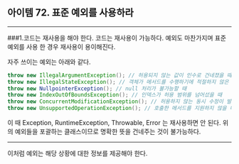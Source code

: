 ## 아이템 72. 표준 예외를 사용하라

---

###1.코드는 재사용을 해야 한다.
코드는 재사용이 가능하다. 예외도 마찬가지며 표준 예외를 사용 한 경우 재사용이 용이해진다.

자주 쓰이는 예외는 아래와 같다.

```java
throw new IllegalArgumentException(); // 허용되지 않는 값이 인수로 건네졌을 때
throw new IllegalStateException(); // 객체가 메서드를 수행하기에 적절하지 않은 상태일 때
throw new NullpointerException(); // null 처리가 불가능할 때
throw new IndexOutOfBoundsException(); // 인덱스가 허용 범위를 넘어섰을 때
throw new ConcurrentModificationException(); // 허용하지 않는 동시 수정이 발견됐을 때
throw new UnsupportedOperationException(); // 호출한 메서드를 지원하지 않을 때
```

이 때 Exception, RuntimeException, Throwable, Error 는 재사용하면 안 된다. 위의 예외들을 포괄하는 클래스이므로 명확한 뜻을 건네주는 것이 불가능하다.

----

이처럼 예외는 해당 상황에 대한 정보를 제공해야 한다.